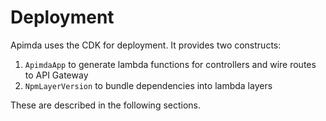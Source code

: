 # Deployment

Apimda uses the CDK for deployment. It provides two constructs:

1. `ApimdaApp` to generate lambda functions for controllers and wire routes to API Gateway
2. `NpmLayerVersion` to bundle dependencies into lambda layers

These are described in the following sections.
